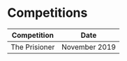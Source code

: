 # Competitions

| Competition   | Date          |
| ------------- | ------------- |
| The Prisioner | November 2019 |